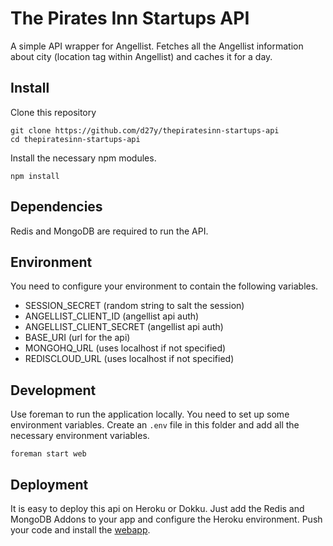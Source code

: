 # The Pirates Inn Startups API

A simple API wrapper for Angellist. Fetches all the Angellist information about city (location tag within Angellist) and caches it for a day.

## Install

Clone this repository

    git clone https://github.com/d27y/thepiratesinn-startups-api
    cd thepiratesinn-startups-api

Install the necessary npm modules.

    npm install

## Dependencies

Redis and MongoDB are required to run the API.

## Environment

You need to configure your environment to contain the following variables. 

* SESSION\_SECRET (random string to salt the session)
* ANGELLIST\_CLIENT\_ID (angellist api auth)
* ANGELLIST\_CLIENT\_SECRET (angellist api auth)
* BASE\_URI (url for the api)
* MONGOHQ\_URL (uses localhost if not specified)
* REDISCLOUD\_URL (uses localhost if not specified)

## Development

Use foreman to run the application locally. You need to set up some environment variables. Create an ``.env`` file in this folder and add all the necessary environment variables.

    foreman start web

## Deployment

It is easy to deploy this api on Heroku or Dokku. Just add the Redis and MongoDB Addons to your app and configure the Heroku environment. Push your code and install the [webapp](https://github.com/d27y/thepiratesinn-startups).
